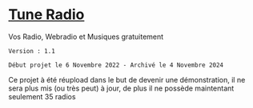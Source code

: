 # [Tune Radio](https://leo-t-88.github.io/tune-radio/)
Vos Radio, Webradio et Musiques gratuitement

``Version : 1.1``

``Début projet le 6 Novembre 2022 - Archivé le 4 Novembre 2024``

Ce projet à été réupload dans le but de devenir une démonstration, il ne sera plus mis (ou très peut) à jour, de plus il ne possède maintentant seulement 35 radios
